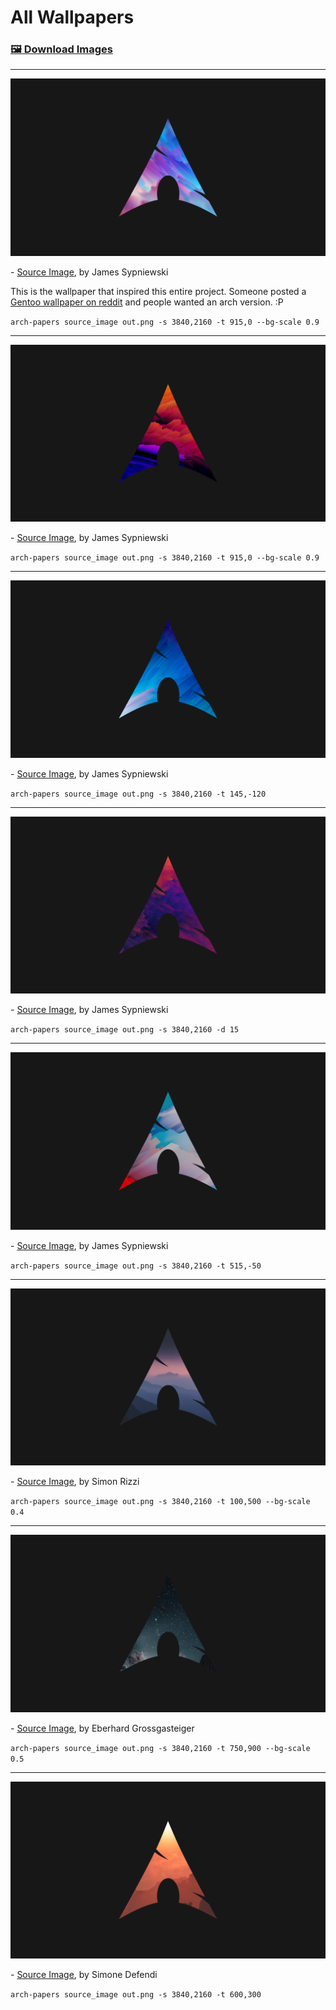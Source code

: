 # All Wallpapers

### [🖼 Download Images](https://connorcode.com/files/Photos/ArchPapers.zip)

---

![](1.png)

\- [Source Image](https://www.reddit.com/r/wallpaper/comments/m7x6a4/dreams_3440x1440), by James Sypniewski

This is the wallpaper that inspired this entire project.
Someone posted a [Gentoo wallpaper on reddit](https://www.reddit.com/r/linuxmasterrace/comments/mb466s/a_clean_gentoo_wallpaper) and people wanted an arch version. :P

`arch-papers source_image out.png -s 3840,2160 -t 915,0 --bg-scale 0.9`

---

![](2.png)

\- [Source Image](https://www.reddit.com/r/wallpapers/comments/ukl6t1/fission_a1_3840x2160), by James Sypniewski

`arch-papers source_image out.png -s 3840,2160 -t 915,0 --bg-scale 0.9`

---

![](3.png)

\- [Source Image](https://www.reddit.com/r/wallpaper/comments/rfl7vj/abstract_wave_3840x2160), by James Sypniewski

`arch-papers source_image out.png -s 3840,2160 -t 145,-120`

---

![](4.png)

\- [Source Image](https://www.reddit.com/r/WidescreenWallpaper/comments/bz6ym2/fire_3440x1440), by James Sypniewski

`arch-papers source_image out.png -s 3840,2160 -d 15`

---

![](5.png)

\- [Source Image](https://www.reddit.com/r/wallpapers/comments/tkhpx9/nautical_3840x2160), by James Sypniewski

`arch-papers source_image out.png -s 3840,2160 -t 515,-50`

---

![](6.png)

\- [Source Image](https://www.pexels.com/photo/silhouette-of-mountains-during-dawn-1809644), by Simon Rizzi

`arch-papers source_image out.png -s 3840,2160 -t 100,500 --bg-scale 0.4`

---

![](7.png)

\- [Source Image](https://www.pexels.com/photo/scenic-view-of-rocky-mountain-during-evening-1624438), by Eberhard Grossgasteiger

`arch-papers source_image out.png -s 3840,2160 -t 750,900 --bg-scale 0.5`

---

![](8.png)

\- [Source Image](https://www.pexels.com/photo/silhouette-of-mountains-during-sunset-12762122), by Simone Defendi

`arch-papers source_image out.png -s 3840,2160 -t 600,300`
